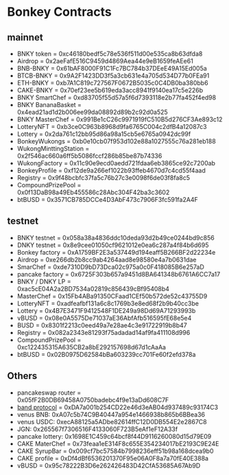 # Bonkey Contracts

## mainnet
* BNKY token = 0xc46180bedf5c78e536f511d00e535ca8b63dfda8
* Airdrop = 0x2aeFafE516C9459d4869Aea44e9eB1659feAEe61
* BNB-BNKY = 0x61bAF8000F91C1Fc7BC784b37DEeE49A15Ed005a 
* BTCB-BNKY = 0x9A2F1423DD3f5a3cb631e4a705d534D77b0FEa91
* ETH-BNKY = 0xb7A1C819c727567F0672B5035c0C4DB0ba380bb6
* CAKE-BNKY = 0x70ef23ee5b619eda3acc8941f9140ea17c5e226b 
* BNKY SmartChef = 0xd83705f55d57a5f6d7393118e2b77fa452f4ed98
* BNKY BananaBasket = 0x4ead21ad1d2b006ee99da08892d89b2c92d0a525
* BNKY MasterChef = 0x991Be1cC26c9971919fC510B5d276CF3Ae893c12 
* LotteryNFT = 0xb3ce0C963b8968d9fa6765C004c2dfB4a12087c3
* Lottery = 0x2da761c12bb95d86a98a15cb5e6765a0942dc99f
* BonkeyWukongs = 0xb0e10cb07f953d102e88a1027555c76a281eb188
* WukongMinttingStation = 0x2f546ac660a6ff5b5086fccf286b85be87b74336
* WukongFactory = 0x11c90e9ecd0aedd721fdaa6eb3865ce92c7200ab
* BonkeyProfile = 0xf12de9a266ef1022b93ffeb4670d7c4cd55f4aad
* Registry = 0x9f48bcbfc37fa5c76b27c3e0098f6de03f8fa8c5 
* CompoundPrizePool = 0x0f13DaB98a49Eb455586c28Abc304F42ba3c3602 
* btBUSD = 0x3571CB785DCCe4D3AbF473c7906F3fc591fa2A4F

## testnet
* BNKY testnet = 0x058a38a4836ddc10deda93d2b49ce0244bd9c856
* DNKY testnet = 0x8e9cee01050cf9621012e0ea6c287a4f84b6d695 
* Bonkey factory = 0xA1759BF2E3a537449d194eaff5B266BF2d22234e 
* Airdrop = 0xe266db2b8cc9ab4264aad8e98580e4a7b0631dae
* SmarChef = 0xde7310D9bD73Dca02c975a0c0F418085B6e257aD 
* pancake factory = 0x6725F303b657a9451d8BA641348b6761A6CC7a17
* BNKY / DNKY LP = 0xac5cE04A2a2BD7534a02819c856439cBf95408b4
* MasterChef = 0x15Fb4ABa91350CFaad1CEf50b572de52c43755D9
* LotteryNFT = 0xadfeafbf131a6c8c1769b3e8ed68f2b9b40cc3be 
* Lottery = 0x4B7E3471F9412548F1DE249a98Dd69A71293993b  
* vBUSD = 0x08e0A5575De71037aE36AbfAfb516595fE68e5e4 
* BUSD = 0x8301f2213c0eed49a7e28ae4c3e91722919b8b47 
* Registry = 0x082a2343e81293f75adadad14af9fa411108d996
* CompoundPrizePool = 0xc122435315A635CB2a8bE292157698d67d1cAaAa 
* btBUSD = 0x02B0975D62584bBa603239cc701Fe60f2efd378a 

## Others
* pancakeswap router = 0x05fF2B0DB69458A0750badebc4f9e13aDd608C7F
* [band protocol](https://docs.binance.org/smart-chain/developer/band.html) = 0xDA7a001b254CD22e46d3eAB04d937489c93174C3
* venus BNB: 0xA07c5b74C9B40447a954e1466938b865b6BBea36
* venus USDC: 0xecA88125a5ADbe82614ffC12D0DB554E2e2867C8
* JGN: 0x265567f7306516F4133060F723B5eAf1eF12A33f
* pancake lottery: 0x1698E1C459c64bcf8f44D9116260080d15d79E09
* CAKE MaterChef = 0x73feaa1eE314F8c655E354234017bE2193C9E24E 
* CAKE SyrupBar = 0x009cf7bc57584b7998236eff51b98a168dcea9b0
* CAKE profile = 0xDf4dBf6536201370F95e06A0F8a7a70fE40E388a
* vBUSD = 0x95c78222B3D6e262426483D42CfA53685A67Ab9D
